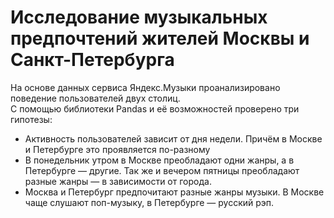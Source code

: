 # Исследование музыкальных предпочтений жителей Москвы и Санкт-Петербурга  
На основе данных сервиса Яндекс.Музыки проанализировано поведение пользователей двух столиц.  
С помощью библиотеки Pandas и её возможностей проверено три гипотезы:  
- Активность пользователей зависит от дня недели. Причём в Москве и Петербурге это проявляется по-разному  
- В понедельник утром в Москве преобладают одни жанры, а в Петербурге — другие. Так же и вечером пятницы преобладают разные жанры — в зависимости от города.  
- Москва и Петербург предпочитают разные жанры музыки. В Москве чаще слушают поп-музыку, в Петербурге — русский рэп.  
